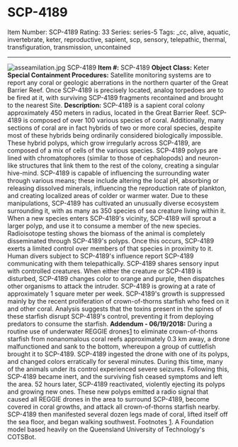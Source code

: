 # SCP-4189
Item Number: SCP-4189
Rating: 33
Series: series-5
Tags: _cc, alive, aquatic, invertebrate, keter, reproductive, sapient, scp, sensory, telepathic, thermal, transfiguration, transmission, uncontained

---

![asseamilation.jpg](https://scp-wiki.wdfiles.com/local--files/scp-4189/asseamilation.jpg)
SCP-4189
**Item #:** SCP-4189
**Object Class:** Keter
**Special Containment Procedures:** Satellite monitoring systems are to report any coral or geologic aberrations in the northern quarter of the Great Barrier Reef. Once SCP-4189 is precisely located, analog torpedoes are to be fired at it, with surviving SCP-4189 fragments recontained and brought to the nearest Site.
**Description:** SCP-4189 is a sapient coral colony approximately 450 meters in radius, located in the Great Barrier Reef.
SCP-4189 is composed of over 100 various species of coral. Additionally, many sections of coral are in fact hybrids of two or more coral species, despite most of these hybrids being ordinarily considered biologically impossible. These hybrid polyps, which grow irregularly across SCP-4189, are composed of a mix of cells of the various species. SCP-4189 polyps are lined with chromatophores (similar to those of cephalopods) and neuron-like structures that link them to the rest of the colony, creating a singular hive-mind.
SCP-4189 is capable of influencing the surrounding water through various means; these include altering the local pH, absorbing or releasing dissolved minerals, influencing the reproduction rate of plankton, and creating localized areas of colder or warmer water. Due to these manipulations, SCP-4189 has cultivated an unusually diverse ecosystem surrounding it, with as many as 350 species of sea creature living within it.
When a new species enters SCP-4189's vicinity, SCP-4189 will sprout a larger polyp, and use it to consume a member of the new species. Radioisotope testing shows the biomass of the animal is completely disseminated through SCP-4189's polyps. Once this occurs, SCP-4189 exerts a limited control over members of that species in proximity to it. Human divers subject to SCP-4189's influence report SCP-4189 communicating with them telepathically.
SCP-4189 shares sensory input with controlled creatures. When either the creature or SCP-4189 is disturbed, SCP-4189 changes color to orange and purple, then dispatches other organisms to attack the intruder.
SCP-4189 is growing at a rate of approximately 1 square meter per week. SCP-4189's growth is suppressed mainly by the recent proliferation of crown-of-thorns starfish who feed on it and other coral. Analysis suggests that the toxins present in the spines of these starfish disrupt SCP-4189's control, preventing it from deploying predators to consume the starfish.
**Addendum - 06/19/2018:** During a routine use of underwater REGGIE drones[1](javascript:;) to eliminate crown-of-thorns starfish from nonanomalous coral reefs approximately 0.3 km away, a drone malfunctioned and sank to the bottom, whereupon a group of cuttlefish brought it to SCP-4189.
SCP-4189 ingested the drone with one of its polyps, and changed colors erratically for several minutes. During this time, many of the animals under its control experienced severe seizures. Following this, SCP-4189 became inert, and the surviving fish ceased symptoms and left the area.
52 hours later, SCP-4189 reactivated, violently ejecting its polyps and growing new ones. These new polyps emitted a radio signal that caused all REGGIE drones in the area to surround SCP-4189, become covered in coral growths, and attack all crown-of-thorns starfish nearby.
SCP-4189 then manifested several dozen legs made of coral, lifted itself off the sea floor, and began walking southwest.
Footnotes
[1](javascript:;). A Foundation model based heavily on the Queensland University of Technology's COTSBot.
